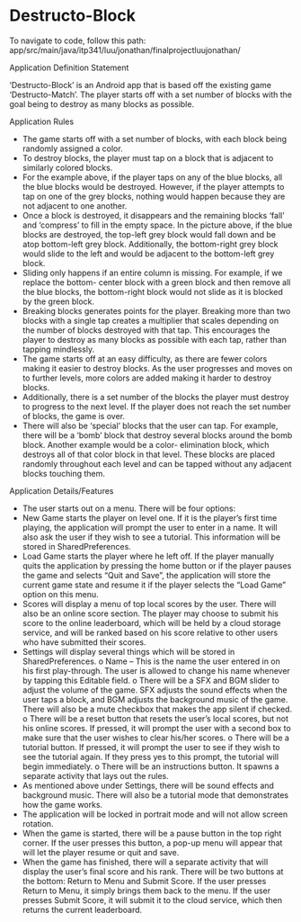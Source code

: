# Destructo-Block

To navigate to code, follow this path: app/src/main/java/itp341/luu/jonathan/finalprojectluujonathan/

Application Definition Statement

‘Destructo-Block’ is an Android app that is based off the existing game ‘Destructo-Match’. The player 
starts off with a set number of blocks with the goal being to destroy as many blocks as possible. 

Application Rules
- The game starts off with a set number of blocks, with each block being randomly assigned a 
color.
- To destroy blocks, the player must tap on a block that is adjacent to similarly colored blocks. 
- For the example above, if the player taps on any of the blue blocks, all the blue blocks would be 
destroyed. However, if the player attempts to tap on one of the grey blocks, nothing would 
happen because they are not adjacent to one another.
- Once a block is destroyed, it disappears and the remaining blocks ‘fall’ and ‘compress’ to fill in 
the empty space. In the picture above, if the blue blocks are destroyed, the top-left grey block 
would fall down and be atop bottom-left grey block. Additionally, the bottom-right grey block 
would slide to the left and would be adjacent to the bottom-left grey block.
- Sliding only happens if an entire column is missing. For example, if we replace the bottom-
center block with a green block and then remove all the blue blocks, the bottom-right block 
would not slide as it is blocked by the green block.
- Breaking blocks generates points for the player. Breaking more than two blocks with a single tap 
creates a multiplier that scales depending on the number of blocks destroyed with that tap. This 
encourages the player to destroy as many blocks as possible with each tap, rather than tapping 
mindlessly.
- The game starts off at an easy difficulty, as there are fewer colors making it easier to destroy 
blocks. As the user progresses and moves on to further levels, more colors are added making it 
harder to destroy blocks.
- Additionally, there is a set number of the blocks the player must destroy to progress to the next 
level. If the player does not reach the set number of blocks, the game is over.
- There will also be ‘special’ blocks that the user can tap. For example, there will be a ‘bomb’ 
block that destroy several blocks around the bomb block. Another example would be a color-
elimination block, which destroys all of that color block in that level. These blocks are placed 
randomly throughout each level and can be tapped without any adjacent blocks touching them.


Application Details/Features
- The user starts out on a menu. There will be four options:
- New Game starts the player on level one. If it is the player’s first time playing, the application 
will prompt the user to enter in a name. It will also ask the user if they wish to see a tutorial. 
This information will be stored in SharedPreferences.
- Load Game starts the player where he left off. If the player manually quits the application by 
pressing the home button or if the player pauses the game and selects “Quit and Save”, the 
application will store the current game state and resume it if the player selects the “Load Game” 
option on this menu.
- Scores will display a menu of top local scores by the user. There will also be an online score 
section. The player may choose to submit his score to the online leaderboard, which will be held 
by a cloud storage service, and will be ranked based on his score relative to other users who 
have submitted their scores.
- Settings will display several things which will be stored in SharedPreferences.
o Name – This is the name the user entered in on his first play-through. The user is 
allowed to change his name whenever by tapping this Editable field.
o There will be a SFX and BGM slider to adjust the volume of the game. SFX adjusts the 
sound effects when the user taps a block, and BGM adjusts the background music of the 
game. There will also be a mute checkbox that makes the app silent if checked.
o There will be a reset button that resets the user’s local scores, but not his online scores. 
If pressed, it will prompt the user with a second box to make sure that the user wishes 
to clear his/her scores.
o There will be a tutorial button. If pressed, it will prompt the user to see if they wish to 
see the tutorial again. If they press yes to this prompt, the tutorial will begin 
immediately.
o There will be an instructions button. It spawns a separate activity that lays out the rules.
- As mentioned above under Settings, there will be sound effects and background music. There 
will also be a tutorial mode that demonstrates how the game works.
- The application will be locked in portrait mode and will not allow screen rotation.
- When the game is started, there will be a pause button in the top right corner. If the user 
presses this button, a pop-up menu will appear that will let the player resume or quit and save.
- When the game has finished, there will a separate activity that will display the user’s final score 
and his rank. There will be two buttons at the bottom: Return to Menu and Submit Score. If the 
user presses Return to Menu, it simply brings them back to the menu. If the user presses Submit 
Score, it will submit it to the cloud service, which then returns the current leaderboard.
